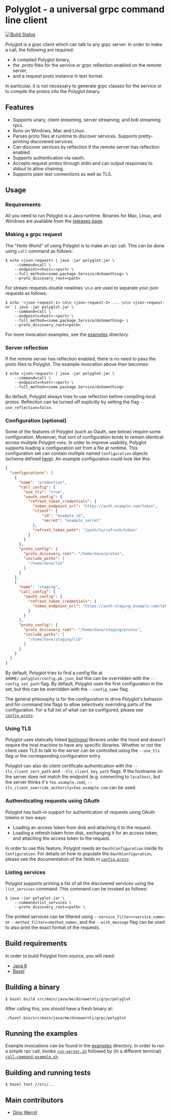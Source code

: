 # Polyglot - a universal grpc command line client

[![Build Status](https://travis-ci.org/grpc-ecosystem/polyglot.svg?branch=master)](https://travis-ci.org/grpc-ecosystem/polyglot)

Polyglot is a grpc client which can talk to any grpc server. In order to make a call, the following are required:
* A compiled Polyglot binary, 
* the .proto files for the service *or* grpc reflection enabled on the remote server,
* and a request proto instance in text format.

In particular, it is not necessary to generate grpc classes for the service or to compile the protos into the Polyglot binary.

## Features

* Supports unary, client streaming, server streaming, and bidi streaming rpcs.
* Runs on Windows, Mac and Linux.
* Parses proto files at runtime to discover services. Supports pretty-printing discovered services.
* Can discover services by reflection if the remote server has reflection enabled
* Supports authentication via oauth.
* Accepts request protos through stdin and can output responses to stdout to allow chaining.
* Supports plain text connections as well as TLS.

## Usage

### Requirements

All you need to run Polyglot is a Java runtime. Binaries for Mac, Linux, and Windows are available from the [releases page](https://github.com/dinowernli/polyglot/releases).

### Making a grpc request

The "Hello World" of using Polyglot is to make an rpc call. This can be done using `call` command as follows:

```
$ echo <json-request> | java -jar polyglot.jar \
    --command=call \
    --endpoint=<host>:<port> \
    --full_method=<some.package.Service/doSomething> \
    --proto_discovery_root=<path>
```

For stream requests double newlines `\n\n` are used to separate your json requests as follows:

```
$ echo '<json-request-1> \n\n <json-request-2> ... \n\n <json-request-n>' | java -jar polyglot.jar \
    --command=call \
    --endpoint=<host>:<port> \
    --full_method=<some.package.Service/doSomething> \
    --proto_discovery_root=<path>
```

For more invocation examples, see the [examples](https://github.com/grpc-ecosystem/polyglot/tree/master/src/tools/example) directory.

### Server reflection

If the remote server has reflection enabled, there is no need to pass the proto files to Polyglot. The example invocation above then becomes:

```
$ echo <json-request> | java -jar polyglot.jar \
    --command=call \
    --endpoint=<host>:<port> \
    --full_method=<some.package.Service/doSomething>
```

Bu default, Polyglot always tries to use reflection before compiling local protos. Reflection can be turned off explicitly by setting the flag `--use_reflection=false`.

### Configuration (optional)

Some of the features of Polyglot (such as Oauth, see below) require some configuration. Moreover, that sort of configuration tends to remain identical across multiple Polyglot runs. In order to improve usability, Polyglot supports loading a configuration set from a file at runtime. This configuration set can contain multiple named `Configuration` objects (schema defined [here](https://github.com/dinowernli/polyglot/blob/master/src/main/proto/config.proto#L14)). An example configuration could look like this:

```json
{
  "configurations": [
    {
      "name": "production",
      "call_config": {
        "use_tls": "true",
        "oauth_config": {
          "refresh_token_credentials": {
            "token_endpoint_url": "https://auth.example.com/token",
            "client": {
                "id": "example_id",
                "secret": "example_secret"
            },
            "refresh_token_path": "/path/to/refresh/token"
          }
        }
      },
      "proto_config": {
        "proto_discovery_root": "/home/dave/protos",
        "include_paths": [
          "/home/dave/lib"
        ]
      }
    },
    {
      "name": "staging",
      "call_config": {
        "oauth_config": {
          "refresh_token_credentials": {
            "token_endpoint_url": "https://auth-staging.example.com/token"
          }
        }
      },
      "proto_config": {
        "proto_discovery_root": "/home/dave/staging/protos",
        "include_paths": [
          "/home/dave/staging/lib"
        ]
      }
    }
  ]
}
```

By default, Polyglot tries to find a config file at `$HOME/.polyglot/config.pb.json`, but this can be overridden with the `--config_set_path` flag. By default, Polyglot uses the first configuration in the set, but this can be overridden with the `--config_name` flag.

The general philosophy is for the configuration to drive Polyglot's behavior and for command line flags to allow selectively overriding parts of the configuration. For a full list of what can be configured, please see [`config.proto`](https://github.com/dinowernli/polyglot/blob/master/src/main/proto/config.proto#L14).

### Using TLS

Polyglot uses statically linked [boringssl](https://boringssl.googlesource.com/boringssl/) libraries under the hood and doesn't require the host machine to have any specific libraries. Whether or not the client uses TLS to talk to the server can be controlled using the `--use_tls` flag or the corresponding configuration entry.

Polyglot can also do client certificate authentication with the `--tls_client_cert_path` and `--tls_client_key_path` flags. If the hostname on the server does not match the endpoint (e.g. connecting
to `localhost`, but the server thinks it's `foo.example.com`), `--tls_client_override_authority=foo.example.com` can be used.

### Authenticating requests using OAuth

Polyglot has built-in support for authentication of requests using OAuth tokens in two ways:
* Loading an access token from disk and attaching it to the request.
* Loading a refresh token from disk, exchanging it for an access token, and attaching the access token to the request.

In order to use this feature, Polyglot needs an `OauthConfiguration` inside its `Configuration`. For details on how to populate the `OauthConfiguration`, please see the documentation of the fields in [`config.proto`](https://github.com/dinowernli/polyglot/blob/master/src/main/proto/config.proto#L14).

### Listing services

Polyglot supports printing a list of all the discovered services using the `list_services` command. This command can be invoked as follows:

```
$ java -jar polyglot.jar \
    --command=list_services \
    --proto_discovery_root=<path> \
```

The printed services can be filtered using `--service_filter=<service_name>` or `--method_filter=<method_name>`, and the `--with_message` flag can be used to also print the exact format of the requests.

## Build requirements

In order to build Polyglot from source, you will need:

* [Java 8](https://www.oracle.com/downloads/index.html)
* [Bazel](http://bazel.io)

## Building a binary

`$ bazel build src/main/java/me/dinowernli/grpc/polyglot`

After calling this, you should have a fresh binary at:

`./bazel-bin/src/main/java/me/dinowernli/grpc/polyglot`

## Running the examples

Example invocations can be found in the [examples](https://github.com/grpc-ecosystem/polyglot/tree/master/src/tools/example) directory. In order to run a simple rpc call, invoke [`run-server.sh`](https://github.com/grpc-ecosystem/polyglot/tree/master/src/tools/example/run-server.sh) followed by (in a different terminal) [`call-command-example.sh`](https://github.com/grpc-ecosystem/polyglot/tree/master/src/tools/example/call-command-example.sh).

## Building and running tests

`$ bazel test //src/...`

## Main contributors

* [Dino Wernli](https://github.com/dinowernli)
